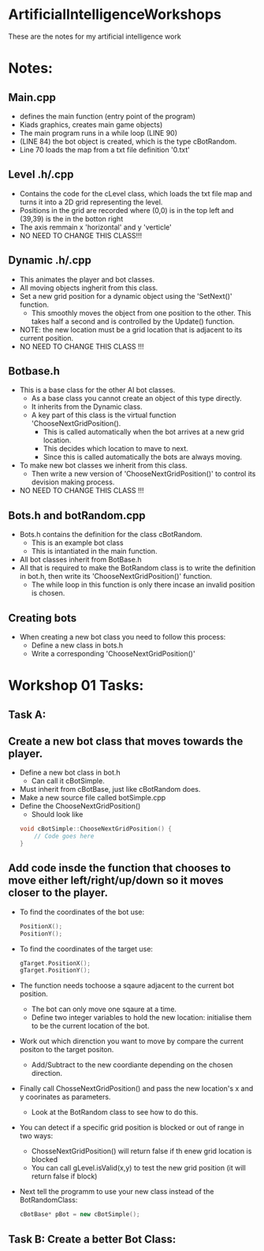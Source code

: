 # ArtificialIntelligenceWorkshops

These are the notes for my artificial intelligence work

# Notes:

## Main.cpp
- defines the main function (entry point of the program)
- Kiads graphics, creates main game objects)
- The main program runs in a while loop (LINE 90)
- (LINE 84) the bot object is created, which is the type cBotRandom.
- Line 70 loads the map from a txt file definition '0.txt'

## Level .h/.cpp
- Contains the code for the cLevel class, which loads the txt file map and turns it into a 2D grid representing the level.
- Positions in the grid are recorded where (0,0) is in the top left and (39,39) is the in the botton right
- The axis remmain x 'horizontal' and y 'verticle'
- NO NEED TO CHANGE THIS CLASS!!!

## Dynamic .h/.cpp
- This animates the player and bot classes. 
- All moving objects ingherit from this class.
- Set a new grid position for a dynamic object using the 'SetNext()' function.
    - This smoothly moves the object from one position to the other. This takes half a second and is controlled by the Update() function.
- NOTE: the new location must be a grid location that is adjacent to its current position.
- NO NEED TO CHANGE THIS CLASS !!!

## Botbase.h
- This is a base class for the other AI bot classes.
    - As a base class you cannot create an object of this type directly.
    - It inherits from the Dynamic class.
    - A key part of this class is the virtual function 'ChooseNextGridPosition().
        - This is called automatically when the bot arrives at a new grid location.
        - This decides which location to mave to next. 
        - Since this is called automatically the bots are always moving.
- To make new bot classes we inherit from this class.
    - Then write a new version of 'ChooseNextGridPosition()' to control its devision making process.
- NO NEED TO CHANGE THIS CLASS !!!

## Bots.h and botRandom.cpp
- Bots.h contains the definition for the class cBotRandom.
    - This is an example bot class
    - This is intantiated in the main function.
- All bot classes inherit from BotBase.h
- All that is required to make the BotRandom class is to write the definition in bot.h, then write its 'ChooseNextGridPosition()' function.
    - The while loop in this function is only there incase an invalid position is chosen.
    
## Creating bots
- When creating a new bot class you need to follow this process:
    - Define a new class in bots.h
    - Write a corresponding 'ChooseNextGridPosition()'

# Workshop 01 Tasks:
## Task A: 
## Create a new bot class that moves towards the player.
- Define a new bot class in bot.h
    - Can call it cBotSimple.
- Must inherit from cBotBase, just like cBotRandom does.
- Make a new source file called botSimple.cpp
- Define the ChooseNextGridPosition()
    - Should look like
    ```cpp
    void cBotSimple::ChooseNextGridPosition() {
        // Code goes here
    }
    ```
## Add code insde the function that chooses to move either left/right/up/down so it moves closer to the player.
- To find the coordinates of the bot use:
    ```cpp
    PositionX();
    PositionY();
    ```
- To find the coordinates of the target use:
    ```cpp
    gTarget.PositionX();
    gTarget.PositionY();
    ```

- The function needs tochoose a sqaure adjacent to the current bot position.
    - The bot can only move one sqaure at a time.
    - Define two integer variables to hold the new location: initialise them to be the current location of the bot.

- Work out which direnction you want to move by compare the current positon to the target positon.
    - Add/Subtract to the new coordiante depending on the chosen direction.

- Finally call ChosseNextGridPosition() and pass the new location's x and y coorinates as parameters. 
    - Look at the BotRandom class to see how to do this.

- You can detect if a specific grid position is blocked or out of range in two ways:
    - ChosseNextGridPosition() will return false if th enew grid location is blocked
    - You can call gLevel.isValid(x,y) to test the new grid position (it will return false if block)

- Next tell the programm to use your new class instead of the BotRandomClass:
    ```cpp
    cBotBase* pBot = new cBotSimple();
    ```

## Task B: Create a better Bot Class:
